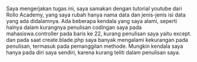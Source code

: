 Saya mengerjakan tugas ini, saya samakan dengan tutorial youtube dari Rollo Academy, yang saya rubah hanya nama data dan jenis-jenis isi data yang ada didalamnya. Ada beberapa kendala yang saya alami, seperti halnya dalam kurangnya penulisan codingan saya pada mahasiswa.controller pada baris ke 22, kurang penulisan saya yaitu except. dan pada saat create.blade.php saya banyak mengalami kekurangan pada penulisan, termasuk pada pemanggilan methode. Mungkin kendala saya hanya pada diri saya sendiri, karena kurang teliti dalam penulisan saya. 
